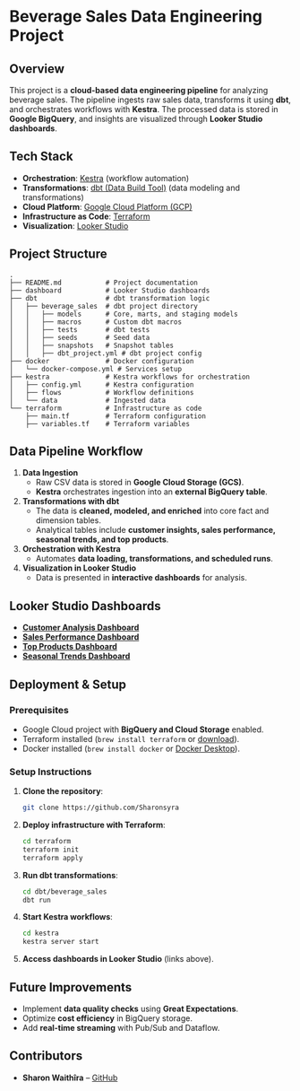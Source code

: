 # Beverage Sales Data Engineering Project

## Overview

This project is a **cloud-based data engineering pipeline** for analyzing beverage sales. The pipeline ingests raw sales data, transforms it using **dbt**, and orchestrates workflows with **Kestra**. The processed data is stored in **Google BigQuery**, and insights are visualized through **Looker Studio dashboards**.

## Tech Stack

- **Orchestration**: [Kestra](https://kestra.io/) (workflow automation)
- **Transformations**: [dbt (Data Build Tool)](https://www.getdbt.com/) (data modeling and transformations)
- **Cloud Platform**: [Google Cloud Platform (GCP)](https://cloud.google.com/)
- **Infrastructure as Code**: [Terraform](https://www.terraform.io/)
- **Visualization**: [Looker Studio](https://lookerstudio.google.com/)

## Project Structure

```
.
├── README.md           # Project documentation
├── dashboard           # Looker Studio dashboards
├── dbt                 # dbt transformation logic
│   ├── beverage_sales  # dbt project directory
│   │   ├── models      # Core, marts, and staging models
│   │   ├── macros      # Custom dbt macros
│   │   ├── tests       # dbt tests
│   │   ├── seeds       # Seed data
│   │   ├── snapshots   # Snapshot tables
│   │   ├── dbt_project.yml # dbt project config
├── docker              # Docker configuration
│   └── docker-compose.yml # Services setup
├── kestra              # Kestra workflows for orchestration
│   ├── config.yml      # Kestra configuration
│   ├── flows           # Workflow definitions
│   └── data            # Ingested data
└── terraform           # Infrastructure as code
    ├── main.tf         # Terraform configuration
    ├── variables.tf    # Terraform variables
```

## Data Pipeline Workflow

1. **Data Ingestion**
   - Raw CSV data is stored in **Google Cloud Storage (GCS)**.
   - **Kestra** orchestrates ingestion into an **external BigQuery table**.
2. **Transformations with dbt**
   - The data is **cleaned, modeled, and enriched** into core fact and dimension tables.
   - Analytical tables include **customer insights, sales performance, seasonal trends, and top products**.
3. **Orchestration with Kestra**
   - Automates **data loading, transformations, and scheduled runs**.
4. **Visualization in Looker Studio**
   - Data is presented in **interactive dashboards** for analysis.

## Looker Studio Dashboards

- **[Customer Analysis Dashboard](https://lookerstudio.google.com/s/vGrY7Oto0Bc)**
- **[Sales Performance Dashboard](https://lookerstudio.google.com/s/s3OlLa5uu4c)**
- **[Top Products Dashboard](https://lookerstudio.google.com/s/geizRYsycDU)**
- **[Seasonal Trends Dashboard](https://lookerstudio.google.com/s/gZJWip1OKGE)**

## Deployment & Setup

### Prerequisites

- Google Cloud project with **BigQuery and Cloud Storage** enabled.
- Terraform installed (`brew install terraform` or [download](https://www.terraform.io/downloads)).
- Docker installed (`brew install docker` or [Docker Desktop](https://www.docker.com/products/docker-desktop)).

### Setup Instructions

1. **Clone the repository**:
   ```bash
   git clone https://github.com/Sharonsyra
   ```
2. **Deploy infrastructure with Terraform**:
   ```bash
   cd terraform
   terraform init
   terraform apply
   ```
3. **Run dbt transformations**:
   ```bash
   cd dbt/beverage_sales
   dbt run
   ```
4. **Start Kestra workflows**:
   ```bash
   cd kestra
   kestra server start
   ```
5. **Access dashboards in Looker Studio** (links above).

## Future Improvements

- Implement **data quality checks** using **Great Expectations**.
- Optimize **cost efficiency** in BigQuery storage.
- Add **real-time streaming** with Pub/Sub and Dataflow.

## Contributors

- **Sharon Waithîra** – [GitHub](https://github.com/Sharonsyra)
